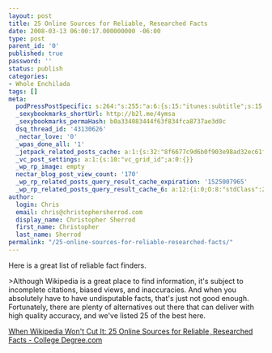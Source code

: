 ```yaml
---
layout: post
title: 25 Online Sources for Reliable, Researched Facts
date: 2008-03-13 06:00:17.000000000 -06:00
type: post
parent_id: '0'
published: true
password: ''
status: publish
categories:
- Whole Enchilada
tags: []
meta:
  podPressPostSpecific: s:264:"s:255:"a:6:{s:15:"itunes:subtitle";s:15:"##PostExcerpt##";s:14:"itunes:summary";s:15:"##PostExcerpt##";s:15:"itunes:keywords";s:17:"##WordPressCats##";s:13:"itunes:author";s:10:"##Global##";s:15:"itunes:explicit";s:7:"Default";s:12:"itunes:block";s:7:"Default";}";";
  _sexybookmarks_shortUrl: http://b2l.me/4ymsa
  _sexybookmarks_permaHash: b0a334083444f63f834fca8737ae3d0c
  dsq_thread_id: '43130626'
  _nectar_love: '0'
  _wpas_done_all: '1'
  _jetpack_related_posts_cache: a:1:{s:32:"8f6677c9d6b0f903e98ad32ec61f8deb";a:2:{s:7:"expires";i:1497571599;s:7:"payload";a:3:{i:0;a:1:{s:2:"id";i:45;}i:1;a:1:{s:2:"id";i:1058;}i:2;a:1:{s:2:"id";i:108;}}}}
  _vc_post_settings: a:1:{s:10:"vc_grid_id";a:0:{}}
  _wp_rp_image: empty
  nectar_blog_post_view_count: '170'
  _wp_rp_related_posts_query_result_cache_expiration: '1525007965'
  _wp_rp_related_posts_query_result_cache_6: a:12:{i:0;O:8:"stdClass":2:{s:7:"post_id";s:3:"176";s:5:"score";s:18:"15.548467637764825";}i:1;O:8:"stdClass":2:{s:7:"post_id";s:4:"3232";s:5:"score";s:17:"15.47573234942866";}i:2;O:8:"stdClass":2:{s:7:"post_id";s:4:"1882";s:5:"score";s:17:"15.47573234942866";}i:3;O:8:"stdClass":2:{s:7:"post_id";s:4:"4137";s:5:"score";s:18:"14.737537421526147";}i:4;O:8:"stdClass":2:{s:7:"post_id";s:4:"2774";s:5:"score";s:18:"14.737537421526147";}i:5;O:8:"stdClass":2:{s:7:"post_id";s:4:"1182";s:5:"score";s:18:"14.737537421526147";}i:6;O:8:"stdClass":2:{s:7:"post_id";s:3:"577";s:5:"score";s:18:"14.737537421526147";}i:7;O:8:"stdClass":2:{s:7:"post_id";s:3:"312";s:5:"score";s:18:"14.737537421526147";}i:8;O:8:"stdClass":2:{s:7:"post_id";s:4:"1522";s:5:"score";s:16:"14.1061279325614";}i:9;O:8:"stdClass":2:{s:7:"post_id";s:4:"1266";s:5:"score";s:16:"14.1061279325614";}i:10;O:8:"stdClass":2:{s:7:"post_id";s:4:"2784";s:5:"score";s:18:"11.782059702383707";}i:11;O:8:"stdClass":2:{s:7:"post_id";s:3:"352";s:5:"score";s:18:"11.782059702383707";}}
author:
  login: Chris
  email: chris@christophersherrod.com
  display_name: Christopher Sherrod
  first_name: Christopher
  last_name: Sherrod
permalink: "/25-online-sources-for-reliable-researched-facts/"
---
```

<p>Here is a great list of reliable fact finders.</p>
>Although Wikipedia is a great place to find information, it's subject to incomplete citations, biased views, and inaccuracies. And when you absolutely have to have undisputable facts, that's just not good enough. Fortunately, there are plenty of alternatives out there that can deliver with high quality accuracy, and we've listed 25 of the best here.</p></blockquote>
<p><a href="http://www.collegedegree.com/library/financial-aid/25-online-resources-for-reliable-researched-facts" rel="nofollow">When Wikipedia Won't Cut It: 25 Online Sources for Reliable, Researched Facts - College Degree.com</a></p>
